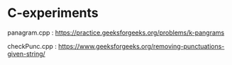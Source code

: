 # C-experiments

panagram.cpp : https://practice.geeksforgeeks.org/problems/k-pangrams

checkPunc.cpp : https://www.geeksforgeeks.org/removing-punctuations-given-string/
